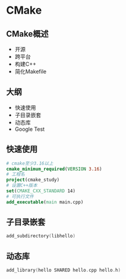 # CMake
## CMake概述
- 开源
- 跨平台
- 构建C++
- 简化Makefile
## 大纲
- 快速使用
- 子目录嵌套
- 动态库
- Google Test
## 快速使用
```cmake
# cmake至少3.16以上
cmake_minimum_required(VERSION 3.16)
# 工程名
project(cmake_study)
# 设置C++版本
set(CMAKE_CXX_STANDARD 14)
# 可执行文件
add_executable(main main.cpp)
```
## 子目录嵌套
```c
add_subdirectory(libhello)
```
## 动态库
```c
add_library(hello SHARED hello.cpp hello.h)
```
